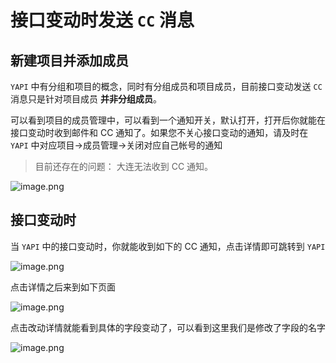# 接口变动时发送 `CC` 消息

## 新建项目并添加成员

`YAPI` 中有分组和项目的概念，同时有分组成员和项目成员，目前接口变动发送 `CC` 消息只是针对项目成员 **并非分组成员**。

可以看到项目的成员管理中，可以看到一个通知开关，默认打开，打开后你就能在接口变动时收到邮件和 CC 通知了。如果您不关心接口变动的通知，请及时在 `YAPI` 中对应项目->成员管理->关闭对应自己帐号的通知
> 目前还存在的问题： 大连无法收到 CC 通知。

![image.png](http://bed.thunisoft.com:9000/ibed/2020/03/05/9SkOt8PvU.png)

## 接口变动时

当 `YAPI` 中的接口变动时，你就能收到如下的 CC 通知，点击详情即可跳转到 `YAPI`

![image.png](http://bed.thunisoft.com:9000/ibed/2020/03/05/9SkU0l4uO.png)

点击详情之后来到如下页面

![image.png](http://bed.thunisoft.com:9000/ibed/2020/03/05/9SkW6xbQO.png)

点击改动详情就能看到具体的字段变动了，可以看到这里我们是修改了字段的名字

![image.png](http://bed.thunisoft.com:9000/ibed/2020/03/05/9SkacOfqa.png)